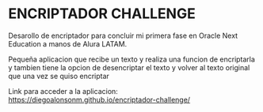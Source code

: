# ENCRIPTADOR CHALLENGE

Desarollo de encriptador para concluir mi primera fase en Oracle Next Education a manos de Alura LATAM.

Pequeña aplicacion que recibe un texto y realiza una funcion de encriptarla y tambien tiene la opcion de desencriptar el texto y volver al texto original que una vez se quiso encriptar

Link para acceder a la aplicacion: https://diegoalonsonm.github.io/encriptador-challenge/ 
